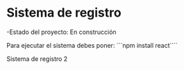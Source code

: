 <h1>Sistema de registro</h1>

-Estado del proyecto: En construcción

Para ejecutar el sistema debes poner: 
```npm install react````

Sistema de registro 2
